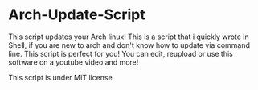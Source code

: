 # Arch-Update-Script
This script updates your Arch linux!
This is a script that i quickly wrote in Shell, if you are new to arch and don't know how to update via command line. This script is perfect for you! You can edit, reupload or use this software on a youtube video and more! 

This script is under MIT license

